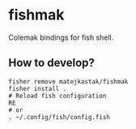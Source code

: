 # fishmak
Colemak bindings for fish shell.

## How to develop?
```
fisher remove matejkastak/fishmak
fisher install .
# Reload fish configuration
RE
# or
. ~/.config/fish/config.fish
```
